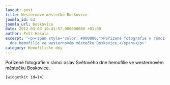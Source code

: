 ```yaml
---
layout: post
title: Westernové městečko Boskovice
joomla_id: 63
joomla_url: boskovice
date: 2012-03-03 10:41:57.000000000 +01:00
author: Petr Hasala
excerpt: '<p><span style="color: #000000;">Pořízené fotografie v rámci oslav Světového
  dne hemofilie ve westernovém městečku Boskovice.</span></p>'
category: Hemofilické dny
---
```

<p><span style="color: #000000;">Pořízené fotografie v rámci oslav Světového dne hemofilie ve westernovém městečku Boskovice.</span></p>

<p><code>[widgetkit id=14]</code></p>

